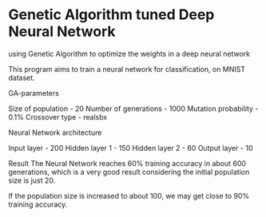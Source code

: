 # Genetic Algorithm tuned Deep Neural Network
 using Genetic Algorithm to optimize the weights in a deep neural network

This program aims to train a neural network for classification, on MNIST dataset.

GA-parameters

Size of population - 20
Number of generations - 1000
Mutation probability - 0.1%
Crossover type - realsbx


Neural Network architecture

Input layer - 200
Hidden layer 1 - 150
Hidden layer 2 - 60
Output layer - 10


Result
The Neural Network reaches 60% training accuracy in about 600 generations, which is a very good
result considering the initial population size is just 20.

If the population size is increased to about 100, we may get close to 90% training accuracy.
